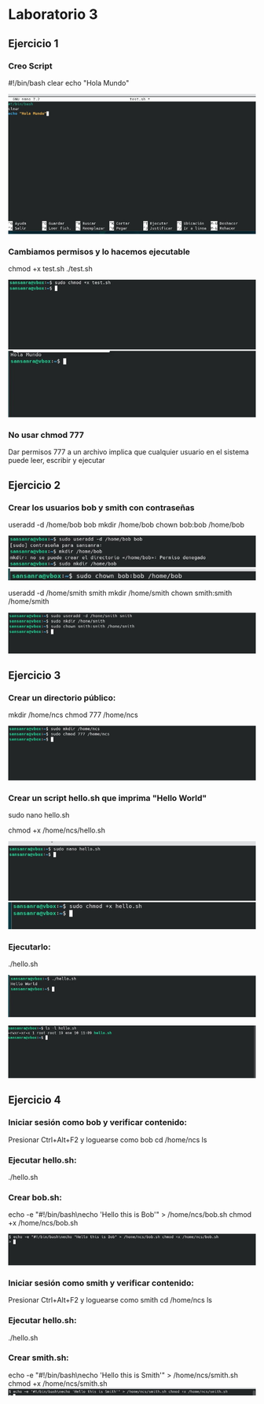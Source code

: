# Laboratorio 3

## Ejercicio 1

### Creo Script

#!/bin/bash
clear
echo "Hola Mundo"

![](https://github.com/rsansan079/Despliegue-de-Aplicaciones-Web/blob/master/Trimestre2/Lab3/Cap%20EJ1.1.jpg)

### Cambiamos permisos y lo hacemos ejecutable

chmod +x test.sh
./test.sh

![](https://github.com/rsansan079/Despliegue-de-Aplicaciones-Web/blob/master/Trimestre2/Lab3/Cap%20Ej1.2.jpg)
![](https://github.com/rsansan079/Despliegue-de-Aplicaciones-Web/blob/master/Trimestre2/Lab3/Cap%20Ej1.3.jpg)


### No usar chmod 777
Dar permisos 777 a un archivo implica que cualquier usuario en el sistema puede leer, escribir y ejecutar


## Ejercicio 2

### Crear los usuarios bob y smith con contraseñas

useradd -d /home/bob bob
mkdir /home/bob
chown bob:bob /home/bob

![](https://github.com/rsansan079/Despliegue-de-Aplicaciones-Web/blob/master/Trimestre2/Lab3/Cap%20Ej2.1.jpg)
![](https://github.com/rsansan079/Despliegue-de-Aplicaciones-Web/blob/master/Trimestre2/Lab3/Cap%20Ej2.2.jpg)

useradd -d /home/smith smith
mkdir /home/smith
chown smith:smith /home/smith

![](https://github.com/rsansan079/Despliegue-de-Aplicaciones-Web/blob/master/Trimestre2/Lab3/Cap%20Ej2.3.jpg)


## Ejercicio 3

### Crear un directorio público:

mkdir /home/ncs
chmod 777 /home/ncs

![](https://github.com/rsansan079/Despliegue-de-Aplicaciones-Web/blob/master/Trimestre2/Lab3/Cap%20Ej3.1.jpg)

### Crear un script hello.sh que imprima "Hello World"
sudo nano hello.sh

chmod +x /home/ncs/hello.sh

![](https://github.com/rsansan079/Despliegue-de-Aplicaciones-Web/blob/master/Trimestre2/Lab3/Cap%20Ej3.2.jpg)
![](https://github.com/rsansan079/Despliegue-de-Aplicaciones-Web/blob/master/Trimestre2/Lab3/Cap%20Ej3.3.jpg)
### Ejecutarlo:

./hello.sh

![](https://github.com/rsansan079/Despliegue-de-Aplicaciones-Web/blob/master/Trimestre2/Lab3/Cap%20Ej3.4.jpg)

![](https://github.com/rsansan079/Despliegue-de-Aplicaciones-Web/blob/master/Trimestre2/Lab3/Cap%20Ej3.5.jpg)


## Ejercicio 4

### Iniciar sesión como bob y verificar contenido:

 Presionar Ctrl+Alt+F2 y loguearse como bob
cd /home/ncs
ls

### Ejecutar hello.sh:

./hello.sh


### Crear bob.sh:

echo -e "#!/bin/bash\necho 'Hello this is Bob'" > /home/ncs/bob.sh
chmod +x /home/ncs/bob.sh


![](https://github.com/rsansan079/Despliegue-de-Aplicaciones-Web/blob/master/Trimestre2/Lab3/Cap%20Ej4.1.jpg)



### Iniciar sesión como smith y verificar contenido:

 Presionar Ctrl+Alt+F2 y loguearse como smith
cd /home/ncs
ls


### Ejecutar hello.sh:

./hello.sh

### Crear smith.sh:

echo -e "#!/bin/bash\necho 'Hello this is Smith'" > /home/ncs/smith.sh
chmod +x /home/ncs/smith.sh
![](https://github.com/rsansan079/Despliegue-de-Aplicaciones-Web/blob/master/Trimestre2/Lab3/Cap%20Ej4.2.jpg)
